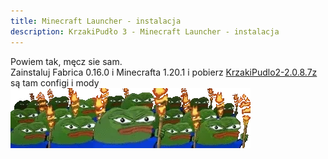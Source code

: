 ```yaml
---
title: Minecraft Launcher - instalacja
description: KrzakiPudło 3 - Minecraft Launcher - instalacja
---
```


Powiem tak, męcz sie sam. <br>
Zainstaluj Fabrica 0.16.0 i Minecrafta 1.20.1 i pobierz [KrzakiPudlo2-2.0.8.7z](https://frog02-20559.wykr.es/KrzakiPudlo2-2.0.8.7z) są tam configi i mody
![peeporiot](../../../assets/4x.webp)